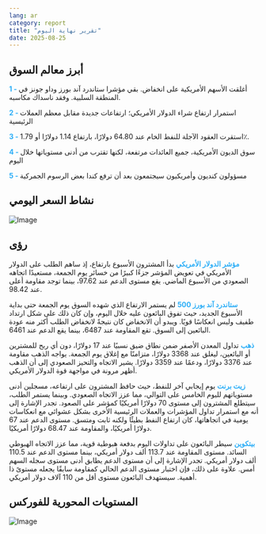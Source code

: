 ```yaml
---
lang: ar
category: report
title: "تقرير نهاية اليوم"
date: 2025-08-25
---
```



<h2>أبرز معالم السوق</h2>
<strong style="color: #2caef7;">1 - </strong> أغلقت الأسهم الأمريكية على انخفاض. بقي مؤشرا ستاندرد آند بورز وداو جونز في المنطقة السلبية. وفقد ناسداك مكاسبه.

<strong style="color: #2caef7;">2 - </strong> استمرار ارتفاع شراء الدولار الأمريكي؛ ارتفاعات جديدة مقابل معظم العملات الرئيسية

<strong style="color: #2caef7;">3 - </strong> استقرت العقود الآجلة للنفط الخام عند 64.80 دولارًا، بارتفاع 1.14 دولارًا أو 1.79٪.

<strong style="color: #2caef7;">4 - </strong> سوق الديون الأمريكية، جميع العائدات مرتفعة، لكنها تقترب من أدنى مستوياتها خلال اليوم

<strong style="color: #2caef7;">5 - </strong> مسؤولون كنديون وأمريكيون سيجتمعون بعد أن ترفع كندا بعض الرسوم الجمركية



<h2>نشاط السعر اليومي</h2>
<img src="https://markleighedu.github.io/img/Aug-2025/25-Aug-2025/price.jpg" alt="Image"/>

<h2>رؤى</h2>
<strong style="color: #2caef7;">مؤشر الدولار الأمريكي</strong> بدأ المشترون الأسبوع بارتفاع، إذ ساهم الطلب على الدولار الأمريكي في تعويض المؤشر جزءًا كبيرًا من خسائر يوم الجمعة، مستعيدًا اتجاهه الصعودي من الأسبوع الماضي. يقع مستوى الدعم عند 97.62، بينما توجد مقاومة أعلى عند 98.42.

<strong style="color: #2caef7;">ستاندرد آند بورز 500</strong> لم يستمر الارتفاع الذي شهده السوق يوم الجمعة حتى بداية الأسبوع الجديد، حيث تفوق البائعون عليه خلال اليوم، وإن كان ذلك على شكل ارتداد طفيف وليس انعكاسًا قويًا. ويبدو أن الانخفاض كان نتيجةً لانخفاض الطلب أكثر منه عودة البائعين إلى السوق. تقع المقاومة عند 6487، بينما يقع الدعم عند 6461.

<strong style="color: #2caef7;">ذهب</strong> تداول المعدن الأصفر ضمن نطاق ضيق نسبيًا عند 17 دولارًا، دون أي ربح للمشترين أو البائعين، ليغلق عند 3368 دولارًا، متزامنًا مع إغلاق يوم الجمعة. يواجه الذهب مقاومة عند 3376 دولارًا، ودعمًا عند 3359 دولارًا. يشير الاتجاه والتحيز الصعودي إلى أن الذهب أظهر مرونة في مواجهة قوة الدولار الأمريكي.

<strong style="color: #2caef7;">زيت برنت</strong> يوم إيجابي آخر للنفط، حيث حافظ المشترون على ارتفاعه، مسجلين أدنى مستوياتهم لليوم الخامس على التوالي، مما عزز الاتجاه الصعودي. وبينما يستمر الطلب، سيتطلع المشترون إلى مستوى 70 دولارًا أمريكيًا كمؤشر على الصعود. تجدر الإشارة إلى أنه مع استمرار تداول المؤشرات والعملات الرئيسية الأخرى بشكل عشوائي مع انعكاسات يومية في اتجاهاتها، كان ارتفاع النفط بطيئًا ولكنه ثابت ومتسق. مستوى الدعم عند 67 دولارًا أمريكيًا، والمقاومة عند 68.47 دولارًا أمريكيًا.

<strong style="color: #2caef7;">بيتكوين</strong> سيطر البائعون على تداولات اليوم بدفعة هبوطية قوية، مما عزز الاتجاه الهبوطي السائد. مستوى المقاومة عند 113.7 ألف دولار أمريكي، بينما مستوى الدعم عند 110.5 ألف دولار أمريكي. تجدر الإشارة إلى أن مستوى الدعم يطابق أدنى مستوى سجله السهم أمس. علاوة على ذلك، فإن اختبار مستوى الدعم الحالي كمقاومة سابقًا يجعله مستوىً ذا أهمية. سيستهدف البائعون مستوى أقل من 110 آلاف دولار أمريكي.



<h2>المستويات المحورية للفوركس</h2>
<img src="https://markleighedu.github.io/img/Aug-2025/25-Aug-2025/pivot.jpg" alt="Image"/>